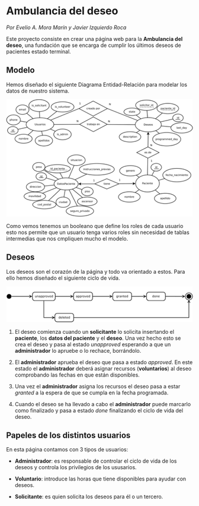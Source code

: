 # Ambulancia del deseo

*Por Evelio A. Mora Marín y Javier Izquierdo Roca*

Este proyecto consiste en crear una página web para la **Ambulancia del deseo**, una fundación que se encarga de cumplir los últimos deseos de pacientes estado terminal.

## Modelo

Hemos diseñado el siguiente Diagrama Entidad-Relación para modelar los datos de nuestro sistema.

<p align="center"><img src="docImg/WishER.svg"></p>

Como vemos tenemos un booleano que define los roles de cada usuario esto nos permite que un usuario tenga varios roles sin necesidad de tablas intermedias que nos cmpliquen mucho el modelo.

## Deseos

Los deseos son el corazón de la página y todo va orientado a estos. Para ello hemos diseñado el siguiente ciclo de vida.

<p align="center"><img src="docImg/WishDE.svg"></p>

1. El deseo comienza cuando un **solicitante** lo solicita insertando el **paciente**, los **datos del paciente** y el **deseo**. Una vez hecho esto se crea el deseo y pasa al estado *unapproved* esperando a que un **administrador** lo apruebe o lo rechace, borrándolo.

2. El **administrador** aprueba el deseo que pasa a estado *approved*. En este estado el **administrador** deberá asignar recursos (**voluntarios**) al deseo comprobando las fechas en que están disponibles.

3. Una vez el **administrador** asigna los recursos el deseo pasa a estar *granted* a la espera de que se cumpla en la fecha programada.

4. Cuando el deseo se ha llevado a cabo el **administrador** puede marcarlo como finalizado y pasa a estado *done* finalizando el ciclo de vida del deseo.

## Papeles de los distintos usuarios

En esta página contamos con 3 tipos de usuarios:

* **Administrador**: es responsable de controlar el ciclo de vida de los deseos y controla los privilegios de los ususarios.

* **Voluntario**: introduce las horas que tiene disponibles para ayudar con deseos.

* **Solicitante**: es quien solicita los deseos para él o un tercero.